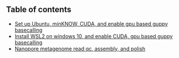 ## Table of contents
* [Set up Ubuntu, minKNOW, CUDA, and enable gpu based guppy basecalling ](https://github.com/xiaoli-dong/bioinfo_notebook/blob/main/linux_and_nanopore.md#linux_and_nanopore)
* [Install WSL2 on windows 10, and enable CUDA, gpu based guppy basecalling](https://github.com/xiaoli-dong/bioinfo_notebook/blob/main/wsl2_and_gpu_guppy.md#wsl2_and_gpu_guppy)
* [Nanopore metagenome read qc, assembly, and polish](https://github.com/xiaoli-dong/bioinfo_notebook/blob/main/nanopore_data_analysis.md#nanopore_data_analysis)
